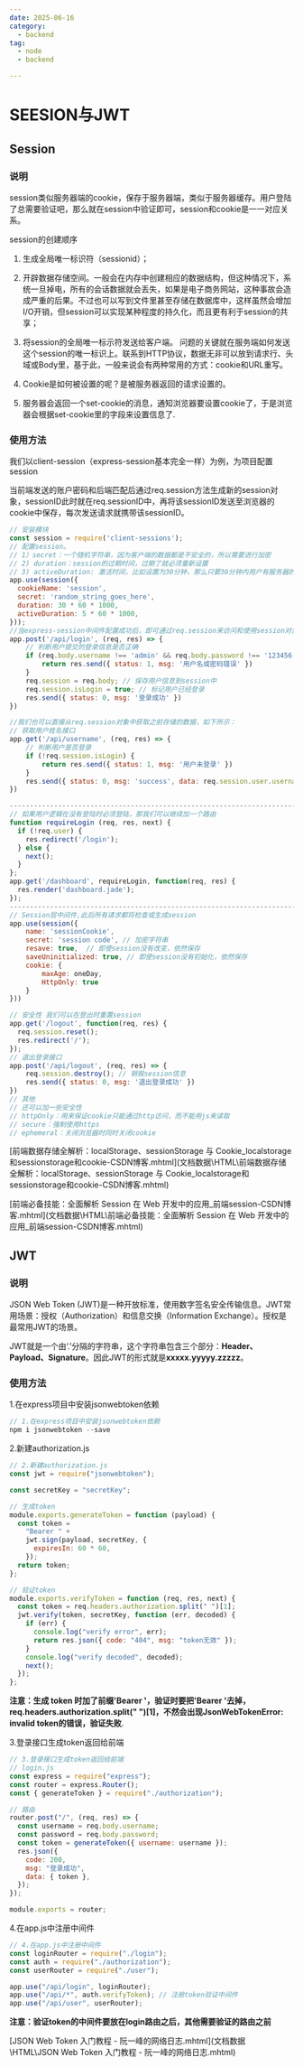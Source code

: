 ```yaml
---
date: 2025-06-16
category:
  - backend
tag:
  - node
  - backend

---
```


# SEESION与JWT

## Session

### **说明**

session类似服务器端的cookie，保存于服务器端，类似于服务器缓存。用户登陆了总需要验证吧，那么就在session中验证即可，session和cookie是一一对应关系。

session的创建顺序

1. 生成全局唯一标识符（sessionid）；
2. 开辟数据存储空间。一般会在内存中创建相应的数据结构，但这种情况下，系统一旦掉电，所有的会话数据就会丢失，如果是电子商务网站，这种事故会造成严重的后果。不过也可以写到文件里甚至存储在数据库中，这样虽然会增加I/O开销，但session可以实现某种程度的持久化，而且更有利于session的共享；
3. 将session的全局唯一标示符发送给客户端。
   问题的关键就在服务端如何发送这个session的唯一标识上。联系到HTTP协议，数据无非可以放到请求行、头域或Body里，基于此，一般来说会有两种常用的方式：cookie和URL重写。

4. Cookie是如何被设置的呢？是被服务器返回的请求设置的。

5. 服务器会返回一个set-cookie的消息，通知浏览器要设置cookie了，于是浏览器会根据set-cookie里的字段来设置信息了.

### 使用方法

我们以client-session（express-session基本完全一样）为例，为项目配置session

当前端发送的账户密码和后端匹配后通过req.session方法生成新的session对象，sessionID此时就在req.sessionID中，再将该sessionID发送至浏览器的cookie中保存，每次发送请求就携带该sessionID。

```js
// 安装模块
const session = require('client-sessions');
// 配置session。
// 1）secret：一个随机字符串，因为客户端的数据都是不安全的，所以需要进行加密
// 2) duration：session的过期时间，过期了就必须重新设置
// 3) activeDuration: 激活时间，比如设置为30分钟，那么只要30分钟内用户有服务器的交互，那么就会被重新激活。
app.use(session({
  cookieName: 'session',
  secret: 'random_string_goes_here',
  duration: 30 * 60 * 1000,
  activeDuration: 5 * 60 * 1000,
}));
//当express-session中间件配置成功后，即可通过req.session来访问和使用session对象，从而存储用户的关键信息，如下所示：
app.post('/api/login', (req, res) => {
    // 判断用户提交的登录信息是否正确
    if (req.body.username !== 'admin' && req.body.password !== '123456') {
        return res.send({ status: 1, msg: '用户名或密码错误' })
    }
    req.session = req.body; // 保存用户信息到session中
    req.session.isLogin = true; // 标记用户已经登录
    res.send({ status: 0, msg: '登录成功' })
})

//我们也可以直接从req.session对象中获取之前存储的数据，如下所示：
// 获取用户姓名接口
app.get('/api/username', (req, res) => {
    // 判断用户是否登录
    if (!req.session.isLogin) {
        return res.send({ status: 1, msg: '用户未登录' })
    }
    res.send({ status: 0, msg: 'success', data: req.session.user.username })
})

------------------------------------------------------------------------------------
// 如果用户逻辑在没有登陆时必须登陆，那我们可以继续加一个路由
function requireLogin (req, res, next) {
  if (!req.user) {
    res.redirect('/login');
  } else {
    next();
  }
};
app.get('/dashboard', requireLogin, function(req, res) {
  res.render('dashboard.jade');
});
------------------------------------------------------------------------------------
// Session层中间件,此后所有请求都将检查或生成session
app.use(session({
    name: 'sessionCookie',
    secret: 'session code', // 加密字符串
    resave: true,  // 即使session没有改变，依然保存
    saveUninitialized: true, // 即使session没有初始化，依然保存
    cookie: {
        maxAge: oneDay,
        HttpOnly: true
    }
}))

// 安全性 我们可以在登出时重置session
app.get('/logout', function(req, res) {
  req.session.reset();
  res.redirect('/');
});
// 退出登录接口
app.post('/api/logout', (req, res) => {
    req.session.destroy(); // 销毁session信息
    res.send({ status: 0, msg: '退出登录成功' })
})
// 其他
// 还可以加一些安全性
// httpOnly：用来保证cookie只能通过http访问，而不能用js来读取
// secure：强制使用https
// ephemeral：关闭浏览器时同时关闭cookie
```

 [前端数据存储全解析：localStorage、sessionStorage 与 Cookie_localstorage和sessionstorage和cookie-CSDN博客.mhtml](文档数据\HTML\前端数据存储全解析：localStorage、sessionStorage 与 Cookie_localstorage和sessionstorage和cookie-CSDN博客.mhtml) 

 [前端必备技能：全面解析 Session 在 Web 开发中的应用_前端session-CSDN博客.mhtml](文档数据\HTML\前端必备技能：全面解析 Session 在 Web 开发中的应用_前端session-CSDN博客.mhtml) 



## JWT



### 说明

JSON Web Token (JWT)是一种开放标准，使用数字签名安全传输信息。JWT常用场景：授权（Authorization）和信息交换（Information Exchange）。授权是最常用JWT的场景。

JWT就是一个由‘.’分隔的字符串，这个字符串包含三个部分：**Header、Payload、Signature**。因此JWT的形式就是**xxxxx.yyyyy.zzzzz**。

### 使用方法

1.在express项目中安装jsonwebtoken依赖

```js
// 1.在express项目中安装jsonwebtoken依赖
npm i jsonwebtoken --save
```

2.新建authorization.js

```js
// 2.新建authorization.js
const jwt = require("jsonwebtoken");

const secretKey = "secretKey";

// 生成token
module.exports.generateToken = function (payload) { 
  const token =
    "Bearer " +
    jwt.sign(payload, secretKey, {
      expiresIn: 60 * 60,
    });
  return token;
};

// 验证token
module.exports.verifyToken = function (req, res, next) {
  const token = req.headers.authorization.split(" ")[1];
  jwt.verify(token, secretKey, function (err, decoded) {
    if (err) {
      console.log("verify error", err);
      return res.json({ code: "404", msg: "token无效" });
    }
    console.log("verify decoded", decoded);
    next();
  });
};
```

**注意：生成 token 时加了前缀'Bearer '，验证时要把'Bearer '去掉， req.headers.authorization.split(" ")[1]，不然会出现JsonWebTokenError: invalid token的错误，验证失败**.

3.登录接口生成token返回给前端

```js
// 3.登录接口生成token返回给前端
// login.js
const express = require("express");
const router = express.Router();
const { generateToken } = require("./authorization");

// 路由
router.post("/", (req, res) => {
  const username = req.body.username;
  const password = req.body.password;
  const token = generateToken({ username: username });
  res.json({
    code: 200,
    msg: "登录成功",
    data: { token },
  });
});

module.exports = router;
```

4.在app.js中注册中间件

```js
// 4.在app.js中注册中间件
const loginRouter = require("./login");
const auth = require("./authorization");
const userRouter = require("./user");

app.use("/api/login", loginRouter);
app.use("/api/*", auth.verifyToken); // 注册token验证中间件
app.use("/api/user", userRouter);
```

**注意：验证token的中间件要放在login路由之后，其他需要验证的路由之前**

 [JSON Web Token 入门教程 - 阮一峰的网络日志.mhtml](文档数据\HTML\JSON Web Token 入门教程 - 阮一峰的网络日志.mhtml) 



















